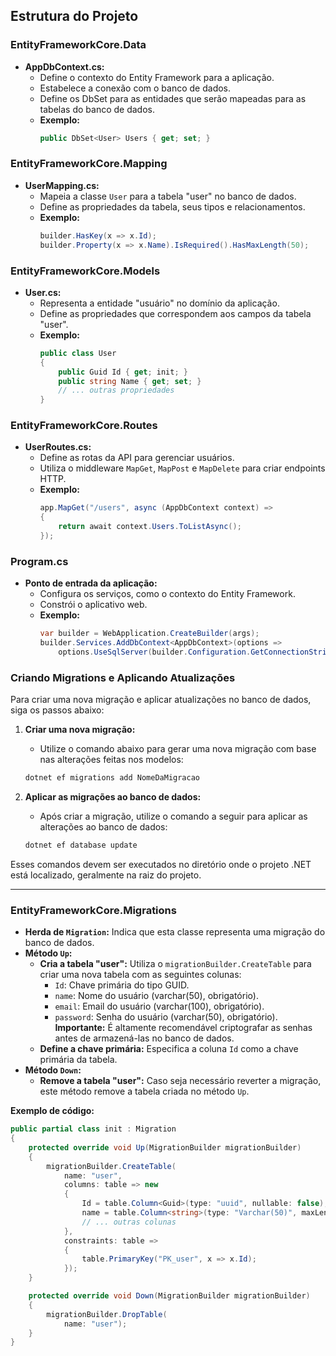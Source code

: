 ## Estrutura do Projeto

### EntityFrameworkCore.Data
* **AppDbContext.cs:**
    * Define o contexto do Entity Framework para a aplicação.
    * Estabelece a conexão com o banco de dados.
    * Define os DbSet para as entidades que serão mapeadas para as tabelas do banco de dados.
    * **Exemplo:**
        ```csharp
        public DbSet<User> Users { get; set; }
        ```

### EntityFrameworkCore.Mapping
* **UserMapping.cs:**
    * Mapeia a classe `User` para a tabela "user" no banco de dados.
    * Define as propriedades da tabela, seus tipos e relacionamentos.
    * **Exemplo:**
        ```csharp
        builder.HasKey(x => x.Id);
        builder.Property(x => x.Name).IsRequired().HasMaxLength(50);
        ```

### EntityFrameworkCore.Models
* **User.cs:**
    * Representa a entidade "usuário" no domínio da aplicação.
    * Define as propriedades que correspondem aos campos da tabela "user".
    * **Exemplo:**
        ```csharp
        public class User
        {
            public Guid Id { get; init; }
            public string Name { get; set; }
            // ... outras propriedades
        }
        ```

### EntityFrameworkCore.Routes
* **UserRoutes.cs:**
    * Define as rotas da API para gerenciar usuários.
    * Utiliza o middleware `MapGet`, `MapPost` e `MapDelete` para criar endpoints HTTP.
    * **Exemplo:**
        ```csharp
        app.MapGet("/users", async (AppDbContext context) =>
        {
            return await context.Users.ToListAsync();
        });
        ```

### Program.cs
* **Ponto de entrada da aplicação:**
    * Configura os serviços, como o contexto do Entity Framework.
    * Constrói o aplicativo web.
    * **Exemplo:**
        ```csharp
        var builder = WebApplication.CreateBuilder(args);
        builder.Services.AddDbContext<AppDbContext>(options =>
            options.UseSqlServer(builder.Configuration.GetConnectionString("DefaultConnection")));
        ```

### Criando Migrations e Aplicando Atualizações

Para criar uma nova migração e aplicar atualizações no banco de dados, siga os passos abaixo:

1. **Criar uma nova migração:**
    * Utilize o comando abaixo para gerar uma nova migração com base nas alterações feitas nos modelos:
    ```bash
    dotnet ef migrations add NomeDaMigracao
    ```

2. **Aplicar as migrações ao banco de dados:**
    * Após criar a migração, utilize o comando a seguir para aplicar as alterações ao banco de dados:
    ```bash
    dotnet ef database update
    ```

Esses comandos devem ser executados no diretório onde o projeto .NET está localizado, geralmente na raiz do projeto.

***

### EntityFrameworkCore.Migrations

* **Herda de `Migration`:** Indica que esta classe representa uma migração do banco de dados.
* **Método `Up`:**
  * **Cria a tabela "user":** Utiliza o `migrationBuilder.CreateTable` para criar uma nova tabela com as seguintes colunas:
    * `Id`: Chave primária do tipo GUID.
    * `name`: Nome do usuário (varchar(50), obrigatório).
    * `email`: Email do usuário (varchar(100), obrigatório).
    * `password`: Senha do usuário (varchar(50), obrigatório). **Importante:** É altamente recomendável criptografar as senhas antes de armazená-las no banco de dados.
  * **Define a chave primária:** Especifica a coluna `Id` como a chave primária da tabela.
* **Método `Down`:**
  * **Remove a tabela "user":** Caso seja necessário reverter a migração, este método remove a tabela criada no método `Up`.

**Exemplo de código:**

```csharp
public partial class init : Migration
{
    protected override void Up(MigrationBuilder migrationBuilder)
    {
        migrationBuilder.CreateTable(
            name: "user",
            columns: table => new
            {
                Id = table.Column<Guid>(type: "uuid", nullable: false),
                name = table.Column<string>(type: "Varchar(50)", maxLength: 50, nullable: false),
                // ... outras colunas
            },
            constraints: table =>
            {
                table.PrimaryKey("PK_user", x => x.Id);
            });
    }

    protected override void Down(MigrationBuilder migrationBuilder)
    {
        migrationBuilder.DropTable(
            name: "user");
    }
}

```

